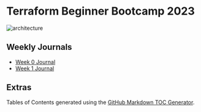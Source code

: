 # Terraform Beginner Bootcamp 2023

![architecture](https://github.com/mschon/terraform-beginner-bootcamp-2023/assets/6536904/8b47d70a-a9c4-4a9e-b149-59e9fe90d255)

## Weekly Journals

- [Week 0 Journal](journal/week0.md)
- [Week 1 Journal](journal/week1.md)

## Extras

Tables of Contents generated using the [GitHub Markdown TOC Generator](https://ecotrust-canada.github.io/markdown-toc/). 
